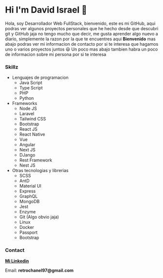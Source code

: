# Hi I'm David Israel 👋

Hola, soy Desarrollador Web FullStack, bienvenido, este es mi GitHub, aqui podras ver algunos proyectos personales que he hecho desde que descubri git y GitHub jaja
no tengo mucho que decir, me gusta aprender algo nuevo a diario, simplemente la razon por la que te encuentres aqui __Bienvenido__ mas abajo podras ver mi informacion de contacto por si te interesa que hagamos uno o varios proyectos juntos 😃 Un poco mas abajo tambien habra un poco de informacion sobre mi persona por si te interesa

### Skillz

- Lenguajes de programacion
  - Java Script
  - Type Script
  - PHP
  - Python
- Frameworks
  - Node JS
  - Laravel
  - Tailwind CSS
  - Bootstrap
  - React JS
  - React Native
  - Vue
  - Angular
  - Next JS
  - DJango
  - Rest Framework
  - Nest JS
- Otras tecnologias y librerias
  - SCSS
  - AntD
  - Material UI
  - Express
  - GraphQL
  - MongoDB
  - Jest
  - Enzyme
  - Git (Algo obvio jaja)
  - Linux
  - Docker
  - Passport
  - Bootstrap


### Contact
__[Mi Linkedin](https://www.linkedin.com/in/david-israel-moreno-resendez/)__

Email: __retrochanel97@gmail.com__

<!--
**CHINOBv/CHINOBv** is a ✨ _special_ ✨ repository because its `README.md` (this file) appears on your GitHub profile.

Here are some ideas to get you started:

- 🔭 I’m currently working on ...
- 🌱 I’m currently learning ...
- 👯 I’m looking to collaborate on ...
- 🤔 I’m looking for help with ...
- 💬 Ask me about ...
- 📫 How to reach me: ...
- 😄 Pronouns: ...
- ⚡ Fun fact: ...
-->


